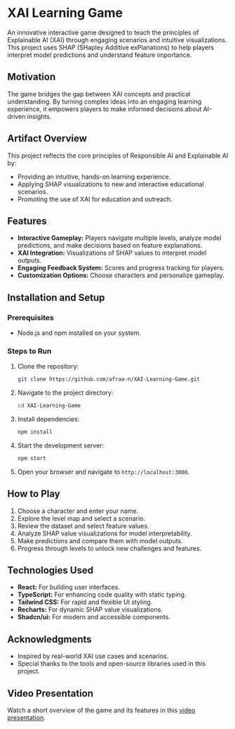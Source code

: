 # XAI Learning Game

An innovative interactive game designed to teach the principles of Explainable AI (XAI) through engaging scenarios and intuitive visualizations. This project uses SHAP (SHapley Additive exPlanations) to help players interpret model predictions and understand feature importance.

## Motivation

The game bridges the gap between XAI concepts and practical understanding. By turning complex ideas into an engaging learning experience, it empowers players to make informed decisions about AI-driven insights.

## Artifact Overview

This project reflects the core principles of Responsible AI and Explainable AI by:
- Providing an intuitive, hands-on learning experience.
- Applying SHAP visualizations to new and interactive educational scenarios.
- Promoting the use of XAI for education and outreach.

## Features

- **Interactive Gameplay:** Players navigate multiple levels, analyze model predictions, and make decisions based on feature explanations.
- **XAI Integration:** Visualizations of SHAP values to interpret model outputs.
- **Engaging Feedback System:** Scores and progress tracking for players.
- **Customization Options:** Choose characters and personalize gameplay.

## Installation and Setup

### Prerequisites
- Node.js and npm installed on your system.

### Steps to Run
1. Clone the repository:
   ```bash
   git clone https://github.com/afraa-n/XAI-Learning-Game.git
   ```
2. Navigate to the project directory:
   ```bash
   cd XAI-Learning-Game
   ```
3. Install dependencies:
   ```bash
   npm install
   ```
4. Start the development server:
   ```bash
   npm start
   ```
5. Open your browser and navigate to `http://localhost:3000`.

## How to Play

1. Choose a character and enter your name.
2. Explore the level map and select a scenario.
3. Review the dataset and select feature values.
4. Analyze SHAP value visualizations for model interpretability.
5. Make predictions and compare them with model outputs.
6. Progress through levels to unlock new challenges and features.

## Technologies Used

- **React:** For building user interfaces.
- **TypeScript:** For enhancing code quality with static typing.
- **Tailwind CSS:** For rapid and flexible UI styling.
- **Recharts:** For dynamic SHAP value visualizations.
- **Shadcn/ui:** For modern and accessible components.

## Acknowledgments

- Inspired by real-world XAI use cases and scenarios.
- Special thanks to the tools and open-source libraries used in this project.

## Video Presentation

Watch a short overview of the game and its features in this [video presentation](https://youtu.be/dTQ2_qMWbpI).
